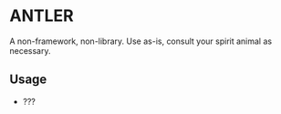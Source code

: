 ANTLER
========

A non-framework, non-library. Use as-is, consult your spirit animal as necessary.

## Usage

* ???